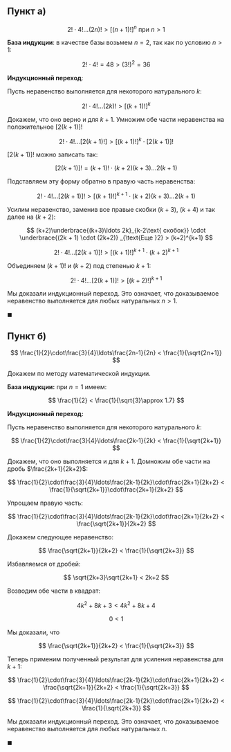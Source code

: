 ## Пункт а)

$$ 2!\cdot 4!\ldots (2n)! > \left[ (n+1)! \right]^n \text{ при } n > 1 $$

**База индукции**: в качестве базы возьмем $n=2$, так как по условию $n>1$:

$$ 2!\cdot 4! = 48 > (3!)^2 = 36 $$

**Индукционный переход**:

Пусть неравенство выполняется для некоторого натурального $k$:

$$ 2!\cdot 4! \ldots (2k)! > \left[ (k+1)! \right]^k $$

Докажем, что оно верно и для $k+1$. Умножим обе части неравенства на положительное $\left[ 2(k+1) \right]$!

$$ 2!\cdot 4!\ldots\left[ 2(k+1)! \right] > \left[ (k+1)! \right]^k\cdot \left[ 2(k+1) \right]! $$

$\left[ 2(k+1) \right]!$ можно записать так:

$$ [2(k+1)]! = (k+1)! \cdot (k+2)(k+3)\ldots2(k+1) $$

Подставляем эту форму обратно в правую часть неравенства:

$$ 2! \cdot 4! \ldots [2(k+1)]! > [(k+1)!]^{k+1}\cdot(k+2)(k+3)\ldots2(k+1) $$

Усилим неравенство, заменив все правые скобки $(k+3)$, $(k+4)$ и так далее на $(k+2)$:

$$ (k+2)\underbrace{(k+3)\ldots 2k}_{k-2\text{ скобок}} \cdot \underbrace{(2k + 1) \cdot (2k+2)} _{\text{Еще }2} > (k+2)^{k+1} $$

$$ 2! \cdot 4! \ldots [2(k+1)]! > [(k+1)!]^{k+1}\cdot(k+2)^{k+1} $$

Объединяем $(k+1)!$ и $(k+2)$ под степенью $k+1$:

$$ 2! \cdot 4! \ldots [2(k+1)]! > [(k+2)!]^{k+1} $$

Мы доказали индукционный переход. Это означает, что доказываемое неравенство выполняется для любых натуральных $n>1$.

$\blacksquare$

## Пункт б)

$$ \frac{1}{2}\cdot\frac{3}{4}\ldots\frac{2n-1}{2n} < \frac{1}{\sqrt{2n+1}} $$

Докажем по методу математической индукции.

**База индукции:** при $n=1$ имеем:

$$ \frac{1}{2} < \frac{1}{\sqrt{3}\approx 1.7} $$

**Индукционный переход:**

Пусть неравенство выполняется для некоторого натурального $k$:

$$ \frac{1}{2}\cdot\frac{3}{4}\ldots\frac{2k-1}{2k} < \frac{1}{\sqrt{2k+1}} $$

Докажем, что оно выполняется и для $k+1$. Домножим обе части на дробь $\frac{2k+1}{2k+2}$:

$$ \frac{1}{2}\cdot\frac{3}{4}\ldots\frac{2k-1}{2k}\cdot\frac{2k+1}{2k+2} < \frac{1}{\sqrt{2k+1}}\cdot\frac{2k+1}{2k+2} $$

Упрощаем правую часть:

$$ \frac{1}{2}\cdot\frac{3}{4}\ldots\frac{2k-1}{2k}\cdot\frac{2k+1}{2k+2} < \frac{\sqrt{2k+1}}{2k+2} $$

Докажем следующее неравенство:

$$ \frac{\sqrt{2k+1}}{2k+2} < \frac{1}{\sqrt{2k+3}} $$

Избавляемся от дробей:

$$ \sqrt{2k+3}\sqrt{2k+1} < 2k+2 $$

Возводим обе части в квадрат:

$$ 4k^2 + 8k + 3 < 4k^2 + 8k + 4 $$

$$ 0 < 1 $$

Мы доказали, что

$$ \frac{\sqrt{2k+1}}{2k+2} < \frac{1}{\sqrt{2k+3}} $$

Теперь применим полученный результат для усиления неравенства для $k+1$:    

$$ \frac{1}{2}\cdot\frac{3}{4}\ldots\frac{2k-1}{2k}\cdot\frac{2k+1}{2k+2} < \frac{\sqrt{2k+1}}{2k+2} < \frac{1}{\sqrt{2k+3}} $$

$$ \frac{1}{2}\cdot\frac{3}{4}\ldots\frac{2k-1}{2k}\cdot\frac{2k+1}{2k+2} < \frac{1}{\sqrt{2k+3}} $$

Мы доказали индукционный переход. Это означает, что доказываемое неравенство выполняется для любых натуральных $n$.

$\blacksquare$